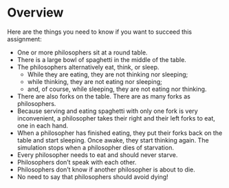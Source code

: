 <!DOCTYPE html>
<html>
  <body>
    <h1>Overview</h1>
    <p>Here are the things you need to know if you want to succeed this assignment:</p>
    <ul>
      <li>One or more philosophers sit at a round table.</li>
      <li>There is a large bowl of spaghetti in the middle of the table.</li>
      <li>The philosophers alternatively eat, think, or sleep.
        <ul>
          <li>While they are eating, they are not thinking nor sleeping;</li>
          <li>while thinking, they are not eating nor sleeping;</li>
          <li>and, of course, while sleeping, they are not eating nor thinking.</li>
        </ul>
      </li>
      <li>There are also forks on the table. There are as many forks as philosophers.</li>
      <li>Because serving and eating spaghetti with only one fork is very inconvenient, a philosopher takes their right and their left forks to eat, one in each hand.</li>
      <li>When a philosopher has finished eating, they put their forks back on the table and start sleeping. Once awake, they start thinking again. The simulation stops when a philosopher dies of starvation.</li>
      <li>Every philosopher needs to eat and should never starve.</li>
      <li>Philosophers don’t speak with each other.</li>
      <li>Philosophers don’t know if another philosopher is about to die.</li>
      <li>No need to say that philosophers should avoid dying!</li>
    </ul>
  </body>
</html>
